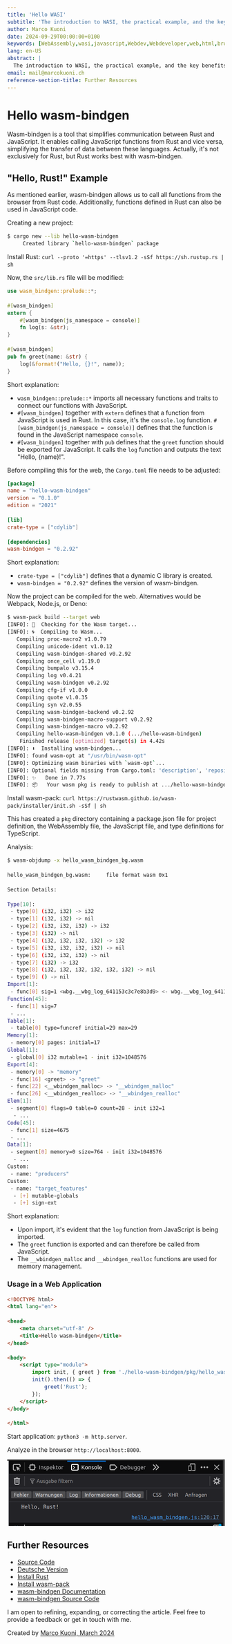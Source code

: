 ```yaml
---
title: 'Hello WASI'
subtitle: 'The introduction to WASI, the practical example, and the key benefits of using WASI with WebAssembly.'
author: Marco Kuoni
date: 2024-09-29T00:00:00+0100
keywords: [WebAssembly,wasi,javascript,Webdev,Webdeveloper,web,html,browser,webapp,webapplication,webapplications,programming,coding,software,technology]
lang: en-US
abstract: |
  The introduction to WASI, the practical example, and the key benefits of using WASI with WebAssembly.
email: mail@marcokuoni.ch
reference-section-title: Further Resources
---
```


# Hello wasm-bindgen
Wasm-bindgen is a tool that simplifies communication between Rust and JavaScript. It enables calling JavaScript functions from Rust and vice versa, simplifying the transfer of data between these languages. Actually, it's not exclusively for Rust, but Rust works best with wasm-bindgen.

## "Hello, Rust!" Example
As mentioned earlier, wasm-bindgen allows us to call all functions from the browser from Rust code. Additionally, functions defined in Rust can also be used in JavaScript code.

Creating a new project:

```bash
$ cargo new --lib hello-wasm-bindgen
     Created library `hello-wasm-bindgen` package
```

Install Rust: `curl --proto '=https' --tlsv1.2 -sSf https://sh.rustup.rs | sh`

Now, the `src/lib.rs` file will be modified:

```rust
use wasm_bindgen::prelude::*;

#[wasm_bindgen]
extern {
    #[wasm_bindgen(js_namespace = console)]
    fn log(s: &str);
}

#[wasm_bindgen]
pub fn greet(name: &str) {
    log(&format!("Hello, {}!", name));
}
```

Short explanation:
* `wasm_bindgen::prelude::*` imports all necessary functions and traits to connect our functions with JavaScript.
* `#[wasm_bindgen]` together with `extern` defines that a function from JavaScript is used in Rust. In this case, it's the `console.log` function. `#[wasm_bindgen(js_namespace = console)]` defines that the function is found in the JavaScript namespace `console`.
* `#[wasm_bindgen]` together with `pub` defines that the `greet` function should be exported for JavaScript. It calls the `log` function and outputs the text "Hello, {name}!".

Before compiling this for the web, the `Cargo.toml` file needs to be adjusted:

```toml
[package]
name = "hello-wasm-bindgen"
version = "0.1.0"
edition = "2021"

[lib]
crate-type = ["cdylib"]

[dependencies]
wasm-bindgen = "0.2.92"
```

Short explanation:
* `crate-type = ["cdylib"]` defines that a dynamic C library is created.
* `wasm-bindgen = "0.2.92"` defines the version of wasm-bindgen.

Now the project can be compiled for the web. Alternatives would be Webpack, Node.js, or Deno:

```bash
$ wasm-pack build --target web
[INFO]: 🎯  Checking for the Wasm target...
[INFO]: 🌀  Compiling to Wasm...
   Compiling proc-macro2 v1.0.79
   Compiling unicode-ident v1.0.12
   Compiling wasm-bindgen-shared v0.2.92
   Compiling once_cell v1.19.0
   Compiling bumpalo v3.15.4
   Compiling log v0.4.21
   Compiling wasm-bindgen v0.2.92
   Compiling cfg-if v1.0.0
   Compiling quote v1.0.35
   Compiling syn v2.0.55
   Compiling wasm-bindgen-backend v0.2.92
   Compiling wasm-bindgen-macro-support v0.2.92
   Compiling wasm-bindgen-macro v0.2.92
   Compiling hello-wasm-bindgen v0.1.0 (.../hello-wasm-bindgen)
    Finished release [optimized] target(s) in 4.42s
[INFO]: ⬇️  Installing wasm-bindgen...
[INFO]: found wasm-opt at "/usr/bin/wasm-opt"
[INFO]: Optimizing wasm binaries with `wasm-opt`...
[INFO]: Optional fields missing from Cargo.toml: 'description', 'repository', and 'license'. These are not necessary, but recommended
[INFO]: ✨   Done in 7.77s
[INFO]: 📦   Your wasm pkg is ready to publish at .../hello-wasm-bindgen/pkg.
```

Install wasm-pack: `curl https://rustwasm.github.io/wasm-pack/installer/init.sh -sSf | sh`

This has created a `pkg` directory containing a package.json file for project definition, the WebAssembly file, the JavaScript file, and type definitions for TypeScript.

Analysis:

```bash
$ wasm-objdump -x hello_wasm_bindgen_bg.wasm

hello_wasm_bindgen_bg.wasm:     file format wasm 0x1

Section Details:

Type[10]:
 - type[0] (i32, i32) -> i32
 - type[1] (i32, i32) -> nil
 - type[2] (i32, i32, i32) -> i32
 - type[3] (i32) -> nil
 - type[4] (i32, i32, i32, i32) -> i32
 - type[5] (i32, i32, i32, i32) -> nil
 - type[6] (i32, i32, i32) -> nil
 - type[7] (i32) -> i32
 - type[8] (i32, i32, i32, i32, i32, i32) -> nil
 - type[9] () -> nil
Import[1]:
 - func[0] sig=1 <wbg.__wbg_log_641153c3c7e8b3d9> <- wbg.__wbg_log_641153c3c7e8b3d9
Function[45]:
 - func[1] sig=7
 - ...
Table[1]:
 - table[0] type=funcref initial=29 max=29
Memory[1]:
 - memory[0] pages: initial=17
Global[1]:
 - global[0] i32 mutable=1 - init i32=1048576
Export[4]:
 - memory[0] -> "memory"
 - func[16] <greet> -> "greet"
 - func[22] <__wbindgen_malloc> -> "__wbindgen_malloc"
 - func[26] <__wbindgen_realloc> -> "__wbindgen_realloc"
Elem[1]:
 - segment[0] flags=0 table=0 count=28 - init i32=1
  - ...
Code[45]:
 - func[1] size=4675
 - ...
Data[1]:
 - segment[0] memory=0 size=764 - init i32=1048576
  - ...
Custom:
 - name: "producers"
Custom:
 - name: "target_features"
  - [+] mutable-globals
  - [+] sign-ext
```

Short explanation:
* Upon import, it's evident that the `log` function from JavaScript is being imported.
* The `greet` function is exported and can therefore be called from JavaScript.
* The `__wbindgen_malloc` and `__wbindgen_realloc` functions are used for memory management.

### Usage in a Web Application
```html
<!DOCTYPE html>
<html lang="en">

<head>
    <meta charset="utf-8" />
    <title>Hello wasm-bindgen</title>
</head>

<body>
    <script type="module">
        import init, { greet } from './hello-wasm-bindgen/pkg/hello_wasm_bindgen.js';
        init().then(() => {
            greet('Rust');
        });
    </script>
</body>

</html>
```

Start application: `python3 -m http.server`.

Analyze in the browser `http://localhost:8000`.

![Console Log Output](console_log.png)

## Further Resources
* [Source Code](https://github.com/marcokuoni/public_doc/tree/main/essays/13_hello_wasm_bindgen)
* [Deutsche Version](https://github.com/marcokuoni/public_doc/tree/main/essays/13_hello_wasm_bindgen/README.de.md)
* [Install Rust](https://www.rust-lang.org/tools/install)
* [Install wasm-pack](https://rustwasm.github.io/wasm-pack/installer/)
* [wasm-bindgen Documentation](https://rustwasm.github.io/docs/wasm-bindgen/)
* [wasm-bindgen Source Code](https://github.com/rustwasm/wasm-bindgen)

I am open to refining, expanding, or correcting the article. Feel free to provide a feedback or get in touch with me.

Created by [Marco Kuoni, March 2024](https://marcokuoni.ch)
